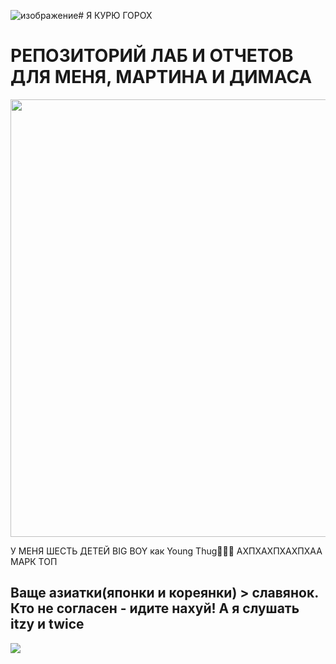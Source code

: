 ![изображение](https://github.com/user-attachments/assets/c37d6f07-8b71-4576-975a-f96fbb8ef64e)# Я КУРЮ ГОРОХ

 # РЕПОЗИТОРИЙ ЛАБ И ОТЧЕТОВ ДЛЯ МЕНЯ, МАРТИНА И ДИМАСА

<p align = "center">
  <img src = "https://i.ibb.co/C7P7FkZ/5440787420531515119.jpg" width = "700px">
</p>
У МЕНЯ ШЕСТЬ ДЕТЕЙ BIG BOY как Young Thug👶👶👶
АХПХАХПХАХПХАА МАРК ТОП
<p align = "center">

 ## Ваще азиатки(японки и кореянки) > славянок.  Кто не согласен - идите нахуй! А я слушать itzy и twice
 <img src = "https://i.ibb.co/LN6CMhY/200x200.png" align = "center">
</p>


